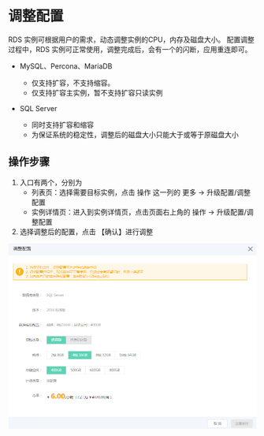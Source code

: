 # 调整配置

RDS 实例可根据用户的需求，动态调整实例的CPU，内存及磁盘大小。 配置调整过程中，RDS 实例可正常使用，调整完成后，会有一个的闪断，应用重连即可。
- MySQL、Percona、MariaDB
  - 仅支持扩容，不支持缩容。
  - 仅支持扩容主实例，暂不支持扩容只读实例
  
- SQL Server
  - 同时支持扩容和缩容
  - 为保证系统的稳定性，调整后的磁盘大小只能大于或等于原磁盘大小
  
## 操作步骤
1. 入口有两个，分别为
    * 列表页：选择需要目标实例，点击 操作 这一列的 更多 -> 升级配置/调整配置
    * 实例详情页：进入到实例详情页，点击页面右上角的 操作 -> 升级配置/调整配置
2. 选择调整后的配置，点击 【确认】进行调整
    
![调整配置](../../../../../image/RDS/Modify-Instance-Spec.png)
